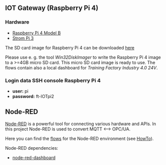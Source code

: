 ## IOT Gateway (Raspberry Pi 4)

### Hardware
- [Raspberry Pi 4 Model B](https://www.raspberrypi.org/products/raspberry-pi-4-model-b/specifications/)
- [Strom Pi 3](https://joy-it.net/en/products/RB-StromPi3)

The SD card image for Raspberry Pi 4 can be downloaded [here](https://github.com/fischertechnik/plc_training_factory_24v/releases/download/V04/2021-06-25-lite-IOTpi2.zip)

Please use e. g. the tool *Win32DiskImager* to write the Raspberry Pi 4 image to a >=4GB micro SD card. This micro SD card image is ready to use. The flows contain also a local dashboard for *Training Factory Industry 4.0 24V*.

### Login data SSH console Raspberry Pi 4
- **user:** pi
- **password:** ft-IOTpi2

## Node-RED

[Node-RED](https://nodered.org/) is a powerful tool for connecting various hardware and APIs. In this project Node-RED is used to convert MQTT <--> OPC/UA.

Here you can find the [flows](flows_IOTpi2.json) for the Node-RED environment (see [HowTo](https://nodered.org/docs/user-guide/editor/workspace/import-export)).

Node-RED dependencies:
  * [node-red-dashboard](https://flows.nodered.org/node/node-red-dashboard)
